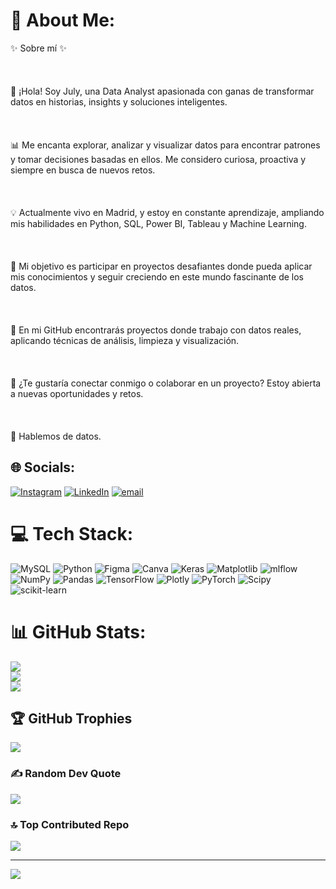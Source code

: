 # 💫 About Me:
✨ Sobre mí ✨<br><br><br><br>👋 ¡Hola! Soy July, una Data Analyst apasionada con ganas de transformar datos en historias, insights y soluciones inteligentes.<br><br><br><br>📊 Me encanta explorar, analizar y visualizar datos para encontrar patrones y tomar decisiones basadas en ellos. Me considero curiosa, proactiva y siempre en busca de nuevos retos.<br><br><br><br>💡 Actualmente vivo en Madrid, y estoy en constante aprendizaje, ampliando mis habilidades en Python, SQL, Power BI, Tableau y Machine Learning.<br><br><br><br>🚀 Mi objetivo es participar en proyectos desafiantes donde pueda aplicar mis conocimientos y seguir creciendo en este mundo fascinante de los datos.<br><br><br><br>🌱 En mi GitHub encontrarás proyectos donde trabajo con datos reales, aplicando técnicas de análisis, limpieza y visualización.<br><br><br><br>📩 ¿Te gustaría conectar conmigo o colaborar en un proyecto? Estoy abierta a nuevas oportunidades y retos.<br><br><br><br>📍 Hablemos de datos.


## 🌐 Socials:
[![Instagram](https://img.shields.io/badge/Instagram-%23E4405F.svg?logo=Instagram&logoColor=white)](https://instagram.com/julbeiner_) [![LinkedIn](https://img.shields.io/badge/LinkedIn-%230077B5.svg?logo=linkedin&logoColor=white)](https://linkedin.com/in/www.linkedin.com/in/julyanna-jaramillo-beiner-0a7582182) [![email](https://img.shields.io/badge/Email-D14836?logo=gmail&logoColor=white)](mailto:julybeinerdata@gmail.com) 

# 💻 Tech Stack:
![MySQL](https://img.shields.io/badge/mysql-4479A1.svg?style=for-the-badge&logo=mysql&logoColor=white) ![Python](https://img.shields.io/badge/python-3670A0?style=for-the-badge&logo=python&logoColor=ffdd54) ![Figma](https://img.shields.io/badge/figma-%23F24E1E.svg?style=for-the-badge&logo=figma&logoColor=white) ![Canva](https://img.shields.io/badge/Canva-%2300C4CC.svg?style=for-the-badge&logo=Canva&logoColor=white) ![Keras](https://img.shields.io/badge/Keras-%23D00000.svg?style=for-the-badge&logo=Keras&logoColor=white) ![Matplotlib](https://img.shields.io/badge/Matplotlib-%23ffffff.svg?style=for-the-badge&logo=Matplotlib&logoColor=black) ![mlflow](https://img.shields.io/badge/mlflow-%23d9ead3.svg?style=for-the-badge&logo=numpy&logoColor=blue) ![NumPy](https://img.shields.io/badge/numpy-%23013243.svg?style=for-the-badge&logo=numpy&logoColor=white) ![Pandas](https://img.shields.io/badge/pandas-%23150458.svg?style=for-the-badge&logo=pandas&logoColor=white) ![TensorFlow](https://img.shields.io/badge/TensorFlow-%23FF6F00.svg?style=for-the-badge&logo=TensorFlow&logoColor=white) ![Plotly](https://img.shields.io/badge/Plotly-%233F4F75.svg?style=for-the-badge&logo=plotly&logoColor=white) ![PyTorch](https://img.shields.io/badge/PyTorch-%23EE4C2C.svg?style=for-the-badge&logo=PyTorch&logoColor=white) ![Scipy](https://img.shields.io/badge/SciPy-%230C55A5.svg?style=for-the-badge&logo=scipy&logoColor=%white) ![scikit-learn](https://img.shields.io/badge/scikit--learn-%23F7931E.svg?style=for-the-badge&logo=scikit-learn&logoColor=white)
# 📊 GitHub Stats:
![](https://github-readme-stats.vercel.app/api?username=JulyBeiner&theme=date_night&hide_border=true&include_all_commits=false&count_private=false)<br/>
![](https://github-readme-streak-stats.herokuapp.com/?user=JulyBeiner&theme=date_night&hide_border=true)<br/>
![](https://github-readme-stats.vercel.app/api/top-langs/?username=JulyBeiner&theme=date_night&hide_border=true&include_all_commits=false&count_private=false&layout=compact)

## 🏆 GitHub Trophies
![](https://github-profile-trophy.vercel.app/?username=JulyBeiner&theme=gruvbox&no-frame=false&no-bg=true&margin-w=4)

### ✍️ Random Dev Quote
![](https://quotes-github-readme.vercel.app/api?type=horizontal&theme=tokyonight)

### 🔝 Top Contributed Repo
![](https://github-contributor-stats.vercel.app/api?username=JulyBeiner&limit=5&theme=date_night&combine_all_yearly_contributions=true)

---
[![](https://visitcount.itsvg.in/api?id=JulyBeiner&icon=0&color=0)](https://visitcount.itsvg.in)

<!-- Proudly created with GPRM ( https://gprm.itsvg.in ) -->
